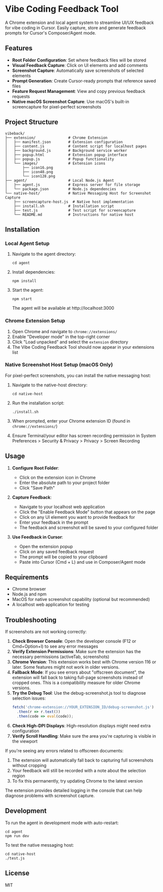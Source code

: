 # Vibe Coding Feedback Tool

A Chrome extension and local agent system to streamline UI/UX feedback for vibe coding in Cursor. Easily capture, store and generate feedback prompts for Cursor's Composer/Agent mode.

## Features

- **Root Folder Configuration**: Set where feedback files will be stored
- **Visual Feedback Capture**: Click on UI elements and add comments
- **Screenshot Capture**: Automatically save screenshots of selected elements
- **Prompt Generation**: Create Cursor-ready prompts that reference saved files
- **Feature Request Management**: View and copy previous feedback requests
- **Native macOS Screenshot Capture**: Use macOS's built-in screencapture for pixel-perfect screenshots

## Project Structure

```
vibeback/
├── extension/               # Chrome Extension
│   ├── manifest.json        # Extension configuration
│   ├── content.js           # Content script for localhost pages
│   ├── background.js        # Background service worker
│   ├── popup.html           # Extension popup interface
│   ├── popup.js             # Popup functionality
│   └── images/              # Extension icons
│       ├── icon16.png
│       ├── icon48.png
│       └── icon128.png
├── agent/                   # Local Node.js Agent
│   ├── agent.js             # Express server for file storage
│   └── package.json         # Node.js dependencies
└── native-host/             # Native Messaging Host for Screenshot Capture
    ├── screencapture-host.js  # Native host implementation
    ├── install.sh           # Installation script
    ├── test.js              # Test script for screencapture
    └── README.md            # Instructions for native host
```

## Installation

### Local Agent Setup

1. Navigate to the agent directory:
   ```
   cd agent
   ```

2. Install dependencies:
   ```
   npm install
   ```

3. Start the agent:
   ```
   npm start
   ```
   The agent will be available at http://localhost:3000

### Chrome Extension Setup

1. Open Chrome and navigate to `chrome://extensions/`
2. Enable "Developer mode" in the top-right corner
3. Click "Load unpacked" and select the `extension` directory
4. The Vibe Coding Feedback Tool should now appear in your extensions list

### Native Screenshot Host Setup (macOS Only)

For pixel-perfect screenshots, you can install the native messaging host:

1. Navigate to the native-host directory:
   ```
   cd native-host
   ```

2. Run the installation script:
   ```
   ./install.sh
   ```

3. When prompted, enter your Chrome extension ID (found in `chrome://extensions/`)

4. Ensure Terminal/your editor has screen recording permission in System Preferences > Security & Privacy > Privacy > Screen Recording

## Usage

1. **Configure Root Folder**:
   - Click on the extension icon in Chrome
   - Enter the absolute path to your project folder
   - Click "Save Path"

2. **Capture Feedback**:
   - Navigate to your localhost web application
   - Click the "Enable Feedback Mode" button that appears on the page
   - Click on any UI element you want to provide feedback for
   - Enter your feedback in the prompt
   - The feedback and screenshot will be saved to your configured folder

3. **Use Feedback in Cursor**:
   - Open the extension popup
   - Click on any saved feedback request
   - The prompt will be copied to your clipboard
   - Paste into Cursor (Cmd + L) and use in Composer/Agent mode

## Requirements

- Chrome browser
- Node.js and npm
- MacOS for native screenshot capability (optional but recommended)
- A localhost web application for testing

## Troubleshooting

If screenshots are not working correctly:

1. **Check Browser Console**: Open the developer console (F12 or Cmd+Option+I) to see any error messages
2. **Verify Extension Permissions**: Make sure the extension has the necessary permissions (activeTab, screenshots)
3. **Chrome Version**: This extension works best with Chrome version 116 or later. Some features might not work in older versions.
4. **Fallback Mode**: If you see errors about "offscreen document", the extension will fall back to taking full-page screenshots instead of cropped ones. This is a compatibility measure for older Chrome versions.
5. **Try the Debug Tool**: Use the debug-screenshot.js tool to diagnose selection issues:
   ```javascript
   fetch('chrome-extension://YOUR_EXTENSION_ID/debug-screenshot.js')
     .then(r => r.text())
     .then(code => eval(code));
   ```
6. **Check High-DPI Displays**: High-resolution displays might need extra configuration
7. **Verify Scroll Handling**: Make sure the area you're capturing is visible in the viewport

If you're seeing any errors related to offscreen documents:
1. The extension will automatically fall back to capturing full screenshots without cropping
2. Your feedback will still be recorded with a note about the selection region
3. To fix this permanently, try updating Chrome to the latest version

The extension provides detailed logging in the console that can help diagnose problems with screenshot capture.

## Development

To run the agent in development mode with auto-restart:
```
cd agent
npm run dev
```

To test the native messaging host:
```
cd native-host
./test.js
```

## License

MIT 
